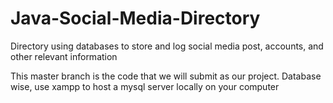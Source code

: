 # Java-Social-Media-Directory
Directory using databases to store and log social media post, accounts, and other relevant information

This master branch is the code that we will submit as our project.
Database wise, use xampp to host a mysql server locally on your computer
